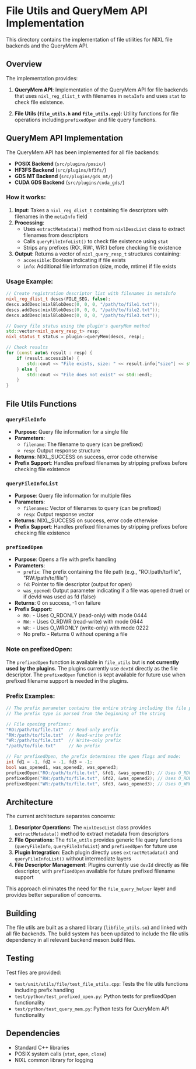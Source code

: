 # File Utils and QueryMem API Implementation

This directory contains the implementation of file utilities for NIXL file backends and the QueryMem API.

## Overview

The implementation provides:

1. **QueryMem API**: Implementation of the QueryMem API for file backends that uses `nixl_reg_dlist_t` with filenames in `metaInfo` and uses `stat` to check file existence.

2. **File Utils (`file_utils.h` and `file_utils.cpp`)**: Utility functions for file operations including `prefixedOpen` and file query functions.

## QueryMem API Implementation

The QueryMem API has been implemented for all file backends:

- **POSIX Backend** (`src/plugins/posix/`)
- **HF3FS Backend** (`src/plugins/hf3fs/`)
- **GDS MT Backend** (`src/plugins/gds_mt/`)
- **CUDA GDS Backend** (`src/plugins/cuda_gds/`)

### How it works:

1. **Input**: Takes a `nixl_reg_dlist_t` containing file descriptors with filenames in the `metaInfo` field
2. **Processing**:
   - Uses `extractMetadata()` method from `nixlDescList` class to extract filenames from descriptors
   - Calls `queryFileInfoList()` to check file existence using `stat`
   - Strips any prefixes (RO:, RW:, WR:) before checking file existence
3. **Output**: Returns a vector of `nixl_query_resp_t` structures containing:
   - `accessible`: Boolean indicating if file exists
   - `info`: Additional file information (size, mode, mtime) if file exists

### Usage Example:

```cpp
// Create registration descriptor list with filenames in metaInfo
nixl_reg_dlist_t descs(FILE_SEG, false);
descs.addDesc(nixlBlobDesc(0, 0, 0, "/path/to/file1.txt"));
descs.addDesc(nixlBlobDesc(0, 0, 0, "/path/to/file2.txt"));
descs.addDesc(nixlBlobDesc(0, 0, 0, "/path/to/file3.txt"));

// Query file status using the plugin's queryMem method
std::vector<nixl_query_resp_t> resp;
nixl_status_t status = plugin->queryMem(descs, resp);

// Check results
for (const auto& result : resp) {
    if (result.accessible) {
        std::cout << "File exists, size: " << result.info["size"] << std::endl;
    } else {
        std::cout << "File does not exist" << std::endl;
    }
}
```

## File Utils Functions

### `queryFileInfo`
- **Purpose**: Query file information for a single file
- **Parameters**:
  - `filename`: The filename to query (can be prefixed)
  - `resp`: Output response structure
- **Returns**: NIXL_SUCCESS on success, error code otherwise
- **Prefix Support**: Handles prefixed filenames by stripping prefixes before checking file existence

### `queryFileInfoList`
- **Purpose**: Query file information for multiple files
- **Parameters**:
  - `filenames`: Vector of filenames to query (can be prefixed)
  - `resp`: Output response vector
- **Returns**: NIXL_SUCCESS on success, error code otherwise
- **Prefix Support**: Handles prefixed filenames by stripping prefixes before checking file existence

### `prefixedOpen`
- **Purpose**: Opens a file with prefix handling
- **Parameters**:
  - `prefix`: The prefix containing the file path (e.g., "RO:/path/to/file", "RW:/path/to/file")
  - `fd`: Pointer to file descriptor (output for open)
  - `was_opened`: Output parameter indicating if a file was opened (true) or if devId was used as fd (false)
- **Returns**: 0 on success, -1 on failure
- **Prefix Support**:
  - `RO:` - Uses O_RDONLY (read-only) with mode 0444
  - `RW:` - Uses O_RDWR (read-write) with mode 0644
  - `WR:` - Uses O_WRONLY (write-only) with mode 0222
  - No prefix - Returns 0 without opening a file

### Note on prefixedOpen:

The `prefixedOpen` function is available in `file_utils` but is **not currently used by the plugins**. The plugins currently use `devId` directly as the file descriptor. The `prefixedOpen` function is kept available for future use when prefixed filename support is needed in the plugins.

### Prefix Examples:

```cpp
// The prefix parameter contains the entire string including the file path
// The prefix type is parsed from the beginning of the string

// File opening prefixes:
"RO:/path/to/file.txt"  // Read-only prefix
"RW:/path/to/file.txt"  // Read-write prefix
"WR:/path/to/file.txt"  // Write-only prefix
"/path/to/file.txt"     // No prefix

// For prefixedOpen, the prefix determines the open flags and mode:
int fd1 = -1, fd2 = -1, fd3 = -1;
bool was_opened1, was_opened2, was_opened3;
prefixedOpen("RO:/path/to/file.txt", &fd1, &was_opened1); // Uses O_RDONLY and mode 0444
prefixedOpen("RW:/path/to/file.txt", &fd2, &was_opened2); // Uses O_RDWR and mode 0644
prefixedOpen("WR:/path/to/file.txt", &fd3, &was_opened3); // Uses O_WRONLY and mode 0222
```

## Architecture

The current architecture separates concerns:

1. **Descriptor Operations**: The `nixlDescList` class provides `extractMetadata()` method to extract metadata from descriptors
2. **File Operations**: The `file_utils` provides generic file query functions (`queryFileInfo`, `queryFileInfoList`) and `prefixedOpen` for future use
3. **Plugin Integration**: Each plugin directly uses `extractMetadata()` and `queryFileInfoList()` without intermediate layers
4. **File Descriptor Management**: Plugins currently use `devId` directly as file descriptor, with `prefixedOpen` available for future prefixed filename support

This approach eliminates the need for the `file_query_helper` layer and provides better separation of concerns.

## Building

The file utils are built as a shared library (`libfile_utils.so`) and linked with all file backends. The build system has been updated to include the file utils dependency in all relevant backend meson.build files.



## Testing

Test files are provided:
- `test/unit/utils/file/test_file_utils.cpp`: Tests the file utils functions including prefix handling
- `test/python/test_prefixed_open.py`: Python tests for prefixedOpen functionality
- `test/python/test_query_mem.py`: Python tests for QueryMem API functionality

## Dependencies

- Standard C++ libraries
- POSIX system calls (`stat`, `open`, `close`)
- NIXL common library for logging
